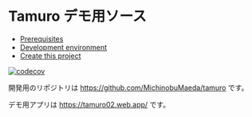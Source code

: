 Tamuro デモ用ソース
==========

- [Prerequisites](docs/prerequisites.md)
- [Development environment](docs/dev.md)
- [Create this project](docs/project.md)

[![codecov](https://codecov.io/gh/MichinobuMaeda/tamurodemo/branch/main/graph/badge.svg?token=BwGnjvAxsk)](https://codecov.io/gh/MichinobuMaeda/tamurodemo)

開発用のリポジトリは https://github.com/MichinobuMaeda/tamuro です。

デモ用アプリは https://tamuro02.web.app/ です。

